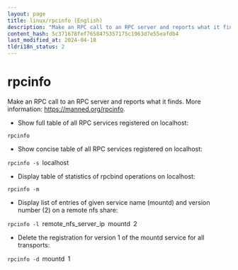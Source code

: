 ```yaml
---
layout: page
title: linux/rpcinfo (English)
description: "Make an RPC call to an RPC server and reports what it finds."
content_hash: 5c371678fef7658475357175c1963d7e55eafdb4
last_modified_at: 2024-04-18
tldri18n_status: 2
---
```

# rpcinfo

Make an RPC call to an RPC server and reports what it finds.
More information: <https://manned.org/rpcinfo>.

- Show full table of all RPC services registered on localhost:

`rpcinfo`

- Show concise table of all RPC services registered on localhost:

`rpcinfo -s `<span class="tldr-var badge badge-pill bg-dark-lm bg-white-dm text-white-lm text-dark-dm font-weight-bold">localhost</span>

- Display table of statistics of rpcbind operations on localhost:

`rpcinfo -m`

- Display list of entries of given service name (mountd) and version number (2) on a remote nfs share:

`rpcinfo -l `<span class="tldr-var badge badge-pill bg-dark-lm bg-white-dm text-white-lm text-dark-dm font-weight-bold">remote_nfs_server_ip</span>` `<span class="tldr-var badge badge-pill bg-dark-lm bg-white-dm text-white-lm text-dark-dm font-weight-bold">mountd</span>` `<span class="tldr-var badge badge-pill bg-dark-lm bg-white-dm text-white-lm text-dark-dm font-weight-bold">2</span>

- Delete the registration for version 1 of the mountd service for all transports:

`rpcinfo -d `<span class="tldr-var badge badge-pill bg-dark-lm bg-white-dm text-white-lm text-dark-dm font-weight-bold">mountd</span>` `<span class="tldr-var badge badge-pill bg-dark-lm bg-white-dm text-white-lm text-dark-dm font-weight-bold">1</span>
